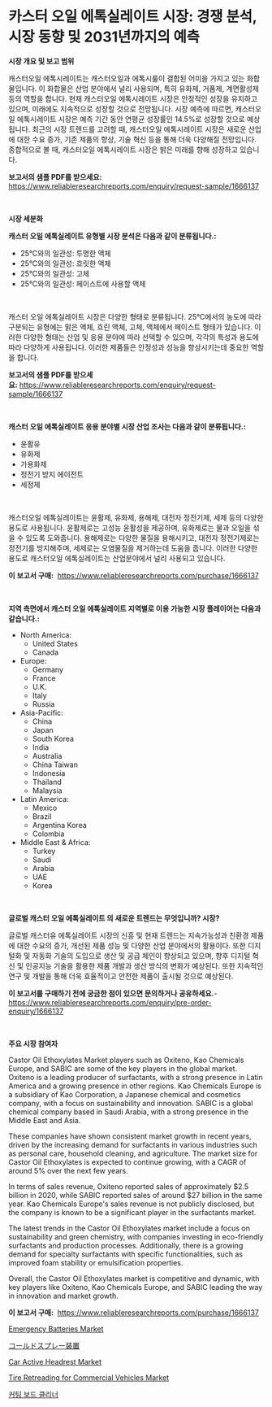 <p><h1>카스터 오일 에톡실레이트 시장: 경쟁 분석, 시장 동향 및 2031년까지의 예측</h1></p><p><strong>시장 개요 및 보고 범위</strong></p>
<p><p>캐스터오일 에톡시레이트는 캐스터오일과 에톡시룰이 결합된 어미을 가지고 있는 화합물입니다. 이 화합물은 산업 분야에서 널리 사용되며, 특히 유화제, 거품제, 계면활성제 등의 역할을 합니다. 현재 캐스터오일 에톡시레이트 시장은 안정적인 성장을 유지하고 있으며, 미래에도 지속적으로 성장할 것으로 전망됩니다. 시장 예측에 따르면, 캐스터오일 에톡시레이트 시장은 예측 기간 동안 연평균 성장률인 14.5%로 성장할 것으로 예상됩니다. 최근의 시장 트렌드를 고려할 때, 캐스터오일 에톡시레이트 시장은 새로운 산업에 대한 수요 증가, 기존 제품의 향상, 기술 혁신 등을 통해 더욱 다양해질 전망입니다. 종합적으로 볼 때, 캐스터오일 에톡시레이트 시장은 밝은 미래를 향해 성장하고 있습니다.</p></p>
<p><strong>보고서의 샘플 PDF를 받으세요:</strong> <a href="https://www.reliableresearchreports.com/enquiry/request-sample/1666137">https://www.reliableresearchreports.com/enquiry/request-sample/1666137</a></p>
<p>&nbsp;</p>
<p><strong>시장 세분화</strong></p>
<p><strong>캐스터 오일 에톡실레이트 유형별 시장 분석은 다음과 같이 분류됩니다.:</strong></p>
<p><ul><li>25°C와의 일관성: 투명한 액체</li><li>25°C와의 일관성: 흐릿한 액체</li><li>25°C와의 일관성: 고체</li><li>25°C와의 일관성: 페이스트에 사용할 액체</li></ul></p>
<p>&nbsp;</p>
<p><p>캐스터 오일 에톡실레이트 시장은 다양한 형태로 분류됩니다. 25°C에서의 농도에 따라 구분되는 유형에는 맑은 액체, 흐린 액체, 고체, 액체에서 페이스트 형태가 있습니다. 이러한 다양한 형태는 산업 및 응용 분야에 따라 선택할 수 있으며, 각각의 특성과 용도에 따라 다양하게 사용됩니다. 이러한 제품들은 안정성과 성능을 향상시키는데 중요한 역할을 합니다.</p></p>
<p><strong>보고서의 샘플 PDF를 받으세요:</strong>&nbsp;<a href="https://www.reliableresearchreports.com/enquiry/request-sample/1666137">https://www.reliableresearchreports.com/enquiry/request-sample/1666137</a></p>
<p>&nbsp;</p>
<p><strong> 캐스터 오일 에톡실레이트 응용 분야별 시장 산업 조사는 다음과 같이 분류됩니다.:</strong></p>
<p><ul><li>윤활유</li><li>유화제</li><li>가용화제</li><li>정전기 방지 에이전트</li><li>세정제</li></ul></p>
<p>&nbsp;</p>
<p><p>캐스터오일 에톡실레이트는 윤활제, 유화제, 용해제, 대전자 정전기제, 세제 등의 다양한 용도로 사용됩니다. 윤활제로는 고성능 윤활성을 제공하며, 유화제로는 물과 오일을 섞을 수 있도록 도와줍니다. 용해제로는 다양한 물질을 용해시키고, 대전자 정전기제로는 정전기를 방지해주며, 세제로는 오염물질을 제거하는데 도움을 줍니다. 이러한 다양한 용도로 캐스터오일 에톡실레이트는 산업분야에서 널리 사용되고 있습니다.</p></p>
<p><strong>이 보고서 구매:</strong>&nbsp; <a href="https://www.reliableresearchreports.com/purchase/1666137">https://www.reliableresearchreports.com/purchase/1666137</a></p>
<p>&nbsp;</p>
<p><strong>지역 측면에서 캐스터 오일 에톡실레이트 지역별로 이용 가능한 시장 플레이어는 다음과 같습니다.:</strong></p>
<p><ul>
    <li>
        North America:
        <ul>
            <li>United States</li>
            <li>Canada</li>
        </ul>
    </li>
    <li>
        Europe:
        <ul>
            <li>Germany</li>
            <li>France</li>
            <li>U.K.</li>
            <li>Italy</li>
            <li>Russia</li>
        </ul>
    </li>
    <li>
        Asia-Pacific:
        <ul>
            <li>China</li>
            <li>Japan</li>
            <li>South Korea</li>
            <li>India</li>
            <li>Australia</li>
            <li>China Taiwan</li>
            <li>Indonesia</li>
            <li>Thailand</li>
            <li>Malaysia</li>
        </ul>
    </li>
    <li>
        Latin America:
        <ul>
            <li>Mexico</li>
            <li>Brazil</li>
            <li>Argentina Korea</li>
            <li>Colombia</li>
        </ul>
    </li>
    <li>
        Middle East & Africa:
        <ul>
            <li>Turkey</li>
            <li>Saudi</li>
            <li>Arabia</li>
            <li>UAE</li>
            <li>Korea</li>
        </ul>
    </li>
    </ul></p>
<p>&nbsp;</p>
<p><strong>글로벌 캐스터 오일 에톡실레이트 의 새로운 트렌드는 무엇입니까? 시장?</strong></p>
<p><p>글로벌 캐스터유 에톡실레이트 시장의 신흥 및 현재 트렌드는 지속가능성과 친환경 제품에 대한 수요의 증가, 개선된 제품 성능 및 다양한 산업 분야에서의 활용이다. 또한 디지털화 및 자동화 기술의 도입으로 생산 및 공급 체인이 향상되고 있으며, 향후 디지털 혁신 및 인공지능 기술을 활용한 제품 개발과 생산 방식의 변화가 예상된다. 또한 지속적인 연구 및 개발을 통해 더욱 효율적이고 안전한 제품이 출시될 것으로 예상된다.</p></p>
<p><strong>이 보고서를 구매하기 전에 궁금한 점이 있으면 문의하거나 공유하세요.</strong>- <a href="https://www.reliableresearchreports.com/enquiry/pre-order-enquiry/1666137">https://www.reliableresearchreports.com/enquiry/pre-order-enquiry/1666137</a></p>
<p>&nbsp;</p>
<p><strong>주요 시장 참여자</strong></p>
<p><p>Castor Oil Ethoxylates Market players such as Oxiteno, Kao Chemicals Europe, and SABIC are some of the key players in the global market. Oxiteno is a leading producer of surfactants, with a strong presence in Latin America and a growing presence in other regions. Kao Chemicals Europe is a subsidiary of Kao Corporation, a Japanese chemical and cosmetics company, with a focus on sustainability and innovation. SABIC is a global chemical company based in Saudi Arabia, with a strong presence in the Middle East and Asia.</p><p>These companies have shown consistent market growth in recent years, driven by the increasing demand for surfactants in various industries such as personal care, household cleaning, and agriculture. The market size for Castor Oil Ethoxylates is expected to continue growing, with a CAGR of around 5% over the next few years.</p><p>In terms of sales revenue, Oxiteno reported sales of approximately $2.5 billion in 2020, while SABIC reported sales of around $27 billion in the same year. Kao Chemicals Europe's sales revenue is not publicly disclosed, but the company is known to be a significant player in the surfactants market.</p><p>The latest trends in the Castor Oil Ethoxylates market include a focus on sustainability and green chemistry, with companies investing in eco-friendly surfactants and production processes. Additionally, there is a growing demand for specialty surfactants with specific functionalities, such as improved foam stability or emulsification properties.</p><p>Overall, the Castor Oil Ethoxylates market is competitive and dynamic, with key players like Oxiteno, Kao Chemicals Europe, and SABIC leading the way in innovation and market growth.</p></p>
<p><strong>이 보고서 구매:</strong>&nbsp;&nbsp;<a href="https://www.reliableresearchreports.com/purchase/1666137">https://www.reliableresearchreports.com/purchase/1666137</a></p>
<p><p><a href="https://github.com/sonuprakash1/Market-Research-Report-List-2/blob/main/emergency-batteries-market.md">Emergency Batteries Market</a></p><p><a href="https://github.com/adcxff01450218/Market-Research-Report-List-1/blob/main/943528216272.md">コールドスプレー装置</a></p><p><a href="https://issuu.com/reportprime-2/docs/car-active-headrest-market-size-2030.pptx">Car Active Headrest Market</a></p><p><a href="https://issuu.com/reportprime-2/docs/tire-retreading-for-commercial-vehicles-market-siz">Tire Retreading for Commercial Vehicles Market</a></p><p><a href="https://github.com/vsn7qpua81q/Market-Research-Report-List-1/blob/main/982043015134.md">커팅 보드 클리너</a></p></p>
